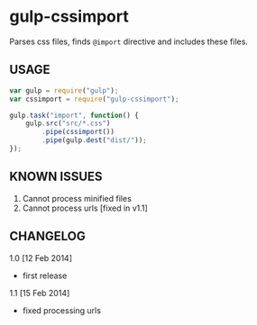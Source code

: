 gulp-cssimport
==============

Parses css files, finds `@import` directive and includes these files.

USAGE
-----
```javascript
var gulp = require("gulp");
var cssimport = require("gulp-cssimport");

gulp.task("import", function() {
	gulp.src("src/*.css")
		.pipe(cssimport())
		.pipe(gulp.dest("dist/"));
}); 
```

KNOWN ISSUES
------------
1. Cannot process minified files
2. Cannot process urls [fixed in v1.1]

CHANGELOG
---------
1.0 [12 Feb 2014]
- first release

1.1 [15 Feb 2014]
- fixed processing urls